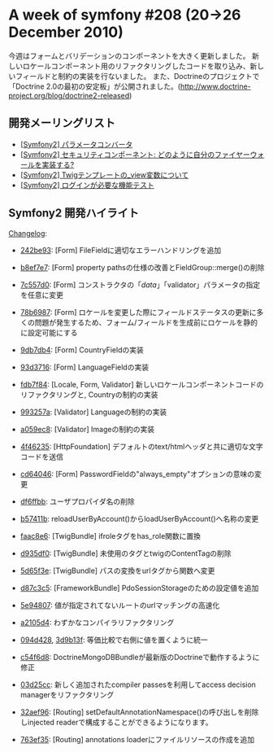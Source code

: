 A week of symfony #208 (20->26 December 2010)
=============================================

今週はフォームとバリデーションのコンポーネントを大きく更新しました。
新しいロケールコンポーネント用のリファクタリングしたコードを取り込み、新しいフィールドと制約の実装を行ないました。
また、Doctrineのプロジェクトで「Doctrine 2.0の最初の安定板」が公開されました。(http://www.doctrine-project.org/blog/doctrine2-released)
 
開発メーリングリスト
------------------------

  * [\[Symfony2\] パラメータコンバータ](https://groups.google.com/forum/#!topic/symfony-devs/x1_Z_Zd7h7A)
  * [\[Symfony2\] セキュリティコンポーネント: どのように自分のファイヤーウォールを実装する?](https://groups.google.com/forum/#!topic/symfony-devs/gAxmTpsSzts)
  * [\[Symfony2\] Twigテンプレートの_view変数について](https://groups.google.com/forum/#!topic/symfony-devs/KS4dfw9dOm4)
  * [\[Symfony2\] ログインが必要な機能テスト](https://groups.google.com/forum/#!topic/symfony-devs/JyCXxVMBbkE)

Symfony2 開発ハイライト
-------------------------------

[Changelog](http://github.com/symfony/symfony/commits/master):

  * [242be93](http://github.com/symfony/symfony/commit/242be933d5cd73fed2049a29ed8c5ae069320e47 "242be933d5cd73fed2049a29ed8c5ae069320e47 commit on github"): \[Form\] FileFieldに適切なエラーハンドリングを追加
  * [b8ef7e7](http://github.com/symfony/symfony/commit/b8ef7e7332a93886b7327c32790bf185320202ab "b8ef7e7332a93886b7327c32790bf185320202ab commit on github"): \[Form\] property pathsの仕様の改善とFieldGroup::merge()の削除
  * [7c557d0](http://github.com/symfony/symfony/commit/7c557d0d6e6d174f8b9dbccc1d6f42b97d840985 "7c557d0d6e6d174f8b9dbccc1d6f42b97d840985 commit on github"): \[Form\] コンストラクタの「$data」「$validator」パラメータの指定を任意に変更
  * [78b6987](http://github.com/symfony/symfony/commit/78b69876d4524cafaaf418f23b0e391eab6eac91 "78b69876d4524cafaaf418f23b0e391eab6eac91 commit on github"): \[Form\] ロケールを変更した際にフィールドステータスの更新に多くの問題が発生するため、フォーム/フィールドを生成前にロケールを静的に設定可能にする
  * [9db7db4](http://github.com/symfony/symfony/commit/9db7db4439d4123464c6c86582a9708fa0101964 "9db7db4439d4123464c6c86582a9708fa0101964 commit on github"): \[Form\] CountryFieldの実装
  * [93d3716](http://github.com/symfony/symfony/commit/93d3716a8492aaa2590dc4f076de44f666dce26f "93d3716a8492aaa2590dc4f076de44f666dce26f commit on github"): \[Form\] LanguageFieldの実装
  * [fdb7f84](http://github.com/symfony/symfony/commit/fdb7f84c7def4f11fa66d12a2b7e57f3cb229bf9 "fdb7f84c7def4f11fa66d12a2b7e57f3cb229bf9 commit on github"): \[Locale, Form, Validator\] 新しいロケールコンポーネントコードのリファクタリングと, Countryの制約の実装
  * [993257a](http://github.com/symfony/symfony/commit/993257a83eb172310a2cdd76b3931f75cd810654 "993257a83eb172310a2cdd76b3931f75cd810654 commit on github"): \[Validator\] Languageの制約の実装
  * [a059ec8](http://github.com/symfony/symfony/commit/a059ec891dac89e9cae177c4d06ac1b60c6b5616 "a059ec891dac89e9cae177c4d06ac1b60c6b5616 commit on github"): \[Validator\] Imageの制約の実装
  * [4f46235](http://github.com/symfony/symfony/commit/4f46235ab0f93cdeb1b2a608e934df25bd19faaf "4f46235ab0f93cdeb1b2a608e934df25bd19faaf commit on github"): \[HttpFoundation\] デフォルトのtext/htmlヘッダと共に適切な文字コードを送信
  * [cd64046](http://github.com/symfony/symfony/commit/cd640468113eae70ecf2312deba40c260ba030de "cd640468113eae70ecf2312deba40c260ba030de commit on github"): \[Form\] PasswordFieldの"always_empty"オプションの意味の変更
  * [df6ffbb](http://github.com/symfony/symfony/commit/df6ffbbf070faf70f64433b9dafbafa2dbff660d "df6ffbbf070faf70f64433b9dafbafa2dbff660d commit on github"): ユーザプロパイダ名の削除
  * [b57411b](http://github.com/symfony/symfony/commit/b57411b5ec734c02451a9f7641d3b9d13bd838fb "b57411b5ec734c02451a9f7641d3b9d13bd838fb commit on github"): reloadUserByAccount()からloadUserByAccount()へ名称の変更
  * [faac8e6](http://github.com/symfony/symfony/commit/faac8e6ffdc9ce295250445d5a1eeadc6a939845 "faac8e6ffdc9ce295250445d5a1eeadc6a939845 commit on github"): \[TwigBundle\] ifroleタグをhas_role関数に置換
  * [d935df0](http://github.com/symfony/symfony/commit/d935df036cf8b592167afef7bef85b632b2a6e47 "d935df036cf8b592167afef7bef85b632b2a6e47 commit on github"): \[TwigBundle\] 未使用のタグとtwigのContentTagの削除
  * [5d65f3e](http://github.com/symfony/symfony/commit/5d65f3edbd8333cfefc16758a58a55d673b4c835 "5d65f3edbd8333cfefc16758a58a55d673b4c835 commit on github"): \[TwigBundle\] パスの変換をurlタグから関数へ変更
  * [d87c3c5](http://github.com/symfony/symfony/commit/d87c3c581cf401654d99cfc418a924e071094819 "d87c3c581cf401654d99cfc418a924e071094819 commit on github"): \[FrameworkBundle\] PdoSessionStorageのための設定値を追加
  * [5e94807](http://github.com/symfony/symfony/commit/5e948076687091b44e8f5b11ed1f3213e8211e81 "5e948076687091b44e8f5b11ed1f3213e8211e81 commit on github"): 値が指定されてないルートのurlマッチングの高速化
  * [a2105d4](http://github.com/symfony/symfony/commit/a2105d44aad351e2e1d302e7a385883428480a96 "a2105d44aad351e2e1d302e7a385883428480a96 commit on github"): わずかなコンパイラリファクタリング
  * [094d428](http://github.com/symfony/symfony/commit/094d428e68a0273b7c123999ee804755593836dc "094d428e68a0273b7c123999ee804755593836dc commit on github"), [3d9b13f](http://github.com/symfony/symfony/commit/3d9b13f240ce0ae178c0f42767c59728ecd80e71 "3d9b13f240ce0ae178c0f42767c59728ecd80e71 commit on github"): 等価比較で右側に値を置くように統一
  * [c54f6d8](http://github.com/symfony/symfony/commit/c54f6d81df02905ab7067bc44213ab39b1403c79 "c54f6d81df02905ab7067bc44213ab39b1403c79 commit on github"): DoctrineMongoDBBundleが最新版のDoctrineで動作するように修正
  * [03d25cc](http://github.com/symfony/symfony/commit/03d25cc7faf6755ae7ae737a66527d58168aaa55 "03d25cc7faf6755ae7ae737a66527d58168aaa55 commit on github"): 新しく追加されたcompiler passesを利用してaccess decision managerをリファクタリング

  * [32aef96](http://github.com/symfony/symfony/commit/32aef9644134f375f67e5685c4ffd48ea40536e3 "32aef9644134f375f67e5685c4ffd48ea40536e3 commit on github"): \[Routing\] setDefaultAnnotationNamespace()の呼び出しを削除しinjected readerで構成することができるようになります。
  * [763ef35](http://github.com/symfony/symfony/commit/763ef35d0e9c627dbf22cab8d32b79af80b288cb "763ef35d0e9c627dbf22cab8d32b79af80b288cb commit on github"): \[Routing\] annotations loaderにファイルリソースの作成を追加

